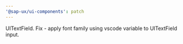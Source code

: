 ```yaml
---
'@sap-ux/ui-components': patch
---
```


UITextField. Fix - apply font family using vscode variable to UITextField input.
